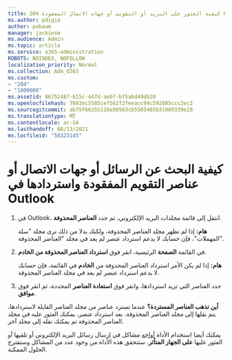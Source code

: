 ```yaml
---
title: 204 كيفية العثور على البريد أو التقويم أو جهات الاتصال المفقودة Outlook مفقودة
ms.author: pdigia
author: pebaum
manager: jackiesm
ms.audience: Admin
ms.topic: article
ms.service: o365-administration
ROBOTS: NOINDEX, NOFOLLOW
localization_priority: Normal
ms.collection: Adm_O365
ms.custom:
- "204"
- "1800008"
ms.assetid: 86752487-615c-447d-aebf-bf5abd49db20
ms.openlocfilehash: 7693ec5585ce7562f2feeacc94c592885ccc2ec2
ms.sourcegitcommit: ab75f66355116e995b3cb5505465b31989339e28
ms.translationtype: MT
ms.contentlocale: ar-SA
ms.lasthandoff: 08/13/2021
ms.locfileid: "58323145"
---
```

# <a name="how-to-find-and-recover-missing-messages-contacts-or-calendar-items-in-outlook"></a>كيفية البحث عن الرسائل أو جهات الاتصال أو عناصر التقويم المفقودة واستردادها في Outlook

1. في Outlook، انتقل إلى قائمة مجلدات البريد الإلكتروني، ثم حدد **العناصر المحذوفة**. 

    **هام:** إذا لم تظهر مجلد العناصر المحذوفة، ولكنك  بدلا من ذلك ترى مجلد "سلة المهملات"، فإن  حسابك لا يدعم استرداد عنصر لم يعد في مجلد "العناصر المحذوفة". 

2. في القائمة **الصفحة** الرئيسية، انقر فوق **استرداد العناصر المحذوفة من الخادم**. 

    **هام:** إذا لم يكن الأمر استرداد العناصر المحذوفة من **الخادم** في القائمة، فإن حسابك لا يدعم استرداد عنصر لم يعد في مجلد العناصر المحذوفة. 

3. حدد العناصر التي تريد استردادها، وانقر فوق **استعادة العناصر** المحددة، ثم انقر فوق **موافق**.

**أين تذهب العناصر المستردة؟** عندما تسترد عناصر من مجلد العناصر القابلة لاستردادها،  يتم نقلها إلى مجلد العناصر المحذوفة. بعد استرداد عنصر، يمكنك العثور عليه  في مجلد العناصر المحذوفة ثم يمكنك نقله إلى مجلد آخر.

يمكنك أيضا استخدام الأداة [أواجه](https://aka.ms/SaRA-OutlookSendReceive) مشاكل في إرسال رسائل البريد الإلكتروني أو تلقيها أو العثور عليها **على الجهاز المتأثر**. ستتحقق هذه الأداة من وجود عدد من المشاكل وستقترح الحلول الممكنة.
